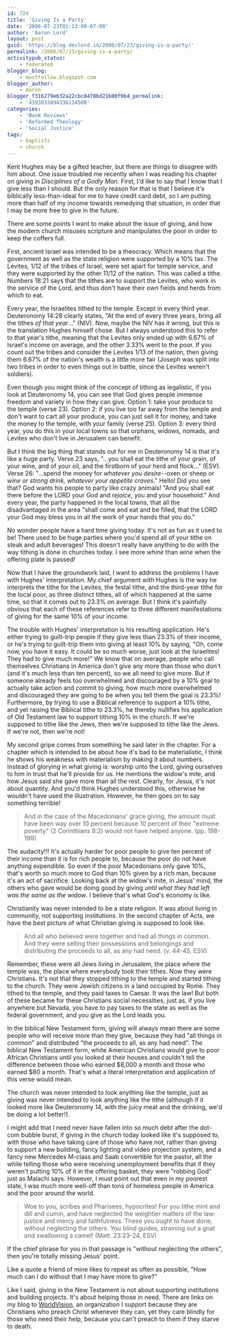 ```yaml
---
id: 724
title: 'Giving Is a Party'
date: '2006-07-23T01:13:00-07:00'
author: 'Aaron Lord'
layout: post
guid: 'https://blog.devlord.io/2006/07/23/giving-is-a-party/'
permalink: /2006/07/23/giving-is-a-party/
activitypub_status:
    - federated
blogger_blog:
    - mustfollow.blogspot.com
blogger_author:
    - Aaron
blogger_f316279e632a22cbc8478bd21b80f9b4_permalink:
    - '4393033894336114508'
categories:
    - 'Book Reviews'
    - 'Reformed Theology'
    - 'Social Justice'
tags:
    - baptists
    - church
---
```


Kent Hughes may be a gifted teacher, but there are things to disagree with him about. One issue troubled me recently when I was reading his chapter on giving in <em>Disciplines of a Godly Man</em>. First, I'd like to say that I know that I give less than I should. But the only reason for that is that I believe it's biblically less-than-ideal for me to have credit card debt, so I am putting more than half of my income towards remedying that situation, in order that I may be more free to give in the future.

There are some points I want to make about the issue of giving, and how the modern church misuses scripture and manipulates the poor in order to keep the coffers full.

First, ancient Israel was intended to be a theocracy. Which means that the government as well as the state religion were supported by a 10% tax. The Levites, 1/12 of the tribes of Israel, were set apart for temple service, and they were supported by the other 11/12 of the nation. This was called a tithe. Numbers 18:21 says that the tithes are to support the Levites, who work in the service of the Lord, and thus don't have their own fields and herds from which to eat.

Every year, the Israelites tithed to the temple. Except in every third year. Deuteronomy 14:28 clearly states, "At the end of every three years, bring all the tithes <em>of that year</em>..." (NIV). Now, maybe the NIV has it wrong, but this is the translation Hughes himself chose. But I always understood this to refer to that year's tithe, meaning that the Levites only ended up with 6.67% of Israel's income on average, and the other 3.33% went to the poor. If you count out the tribes and consider the Levites 1/13 of the nation, then giving them 6.67% of the nation's wealth is a little more fair (Joseph was split into two tribes in order to even things out in battle, since the Levites weren't soldiers).

Even though you might think of the concept of tithing as legalistic, if you look at Deuteronomy 14, you can see that God gives people immense freedom and variety in how they can give. Option 1: take your produce to the temple (verse 23). Option 2: if you live too far away from the temple and don't want to cart all your produce, you can just sell it for money, and take the money to the temple, with your family (verse 25). Option 3: every third year, you do this in your local towns so that orphans, widows, nomads, and Levites who don't live in Jerusalem can benefit.

But I think the big thing that stands out for me in Deuteronomy 14 is that it's like a huge party. Verse 23 says, "...you shall eat the tithe of your grain, of your wine, and of your oil, and the firstborn of your herd and flock..." (ESV). Verse 26: "...spend the money for <em>whatever you desire</em>--oxen or sheep or <em>wine or strong drink, whatever your appetite craves</em>." Hello! Did you see that? God wants his people to party like crazy animals! "And you shall eat there before the LORD your God and <em>rejoice</em>, you and your household." And every year, the party happened in the local towns, that all the disadvantaged in the area "shall come and eat and be filled, that the LORD your God may bless you in all the work of your hands that you do."

No wonder people have a hard time giving today. It's not as fun as it used to be! There used to be huge parties where you'd spend all of your tithe on steak and adult beverages! This doesn't really have anything to do with the way tithing is done in churches today. I see more <em>whine</em> than <em>wine</em> when the offering plate is passed!

Now that I have the groundwork laid, I want to address the problems I have with Hughes' interpretation. My chief argument with Hughes is the way he interprets the tithe for the Levites, the festal tithe, and the third-year tithe for the local poor, as three distinct tithes, all of which happened at the same time, so that it comes out to 23.3% on average. But I think it's painfully obvious that each of these references refer to three different manifestations of giving for the same 10% of your income.

The trouble with Hughes' interpretation is his resulting application. He's either trying to guilt-trip people if they give less than 23.3% of their income, or he's trying to guilt-trip them into giving at least 10% by saying, "Oh, come now, you have it easy. It could be so much worse, just look at the Israelites! They had to give much more!" We know that on average, people who call themselves Christians in America don't give any more than those who don't (and it's much less than ten percent), so we all need to give more. But if someone already feels too overwhelmed and discouraged by a 10% goal to actually take action and commit to giving, how much more overwhelmed and discouraged they are going to be when you tell them the goal is 23.3%! Furthermore, by trying to use a Biblical reference to support a 10% tithe, and yet raising the Biblical tithe to 23.3%, he thereby nullifies his application of Old Testament law to support tithing 10% in the church. If we're supposed to tithe like the Jews, then we're supposed to tithe like the Jews. If we're not, then we're not!

My second gripe comes from something he said later in the chapter. For a chapter which is intended to be about how it's bad to be materialistic, I think he shows his weakness with materialism by making it about numbers. Instead of glorying in what giving is: worship unto the Lord, giving ourselves to him in trust that he'll provide for us. He mentions the widow's mite, and how Jesus said she gave more than all the rest. Clearly, for Jesus, it's not about quantity. And you'd think Hughes understood this, otherwise he wouldn't have used the illustration. However, he then goes on to say something terrible!
<blockquote>And in the case of the Macedonians' grace giving, the amount must have been way over 10 percent because 10 percent of their "extreme poverty" (2 Corinthians 8:2) would not have helped anyone. (pp. 198-199)</blockquote>
The audacity!!! It's actually harder for poor people to give ten percent of their income than it is for rich people to, because the poor do not have anything expendible. So even if the poor Macedonians only gave 10%, that's worth so much more to God than 10% given by a rich man, because it's an act of sacrifice. Looking back at the widow's mite, in Jesus' mind, the others who gave would be doing good by giving <em>until what they had left was the same as the widow</em>. I believe that's what God's economy is like.

Christianity was never intended to be a state religion. It was about living in community, not supporting institutions. In the second chapter of Acts, we have the best picture of what Christian giving is supposed to look like.
<blockquote>And all who believed were together and had all things in common. And they were selling their possessions and belongings and distributing the proceeds to all, as any had need. (v. 44-45, ESV)</blockquote>
Remember, these were all Jews living in Jerusalem, the place where the temple was, the place where everybody took their tithes. Now they were Christians. It's not that they stopped tithing to the temple and started tithing to the church. They were Jewish citizens in a land occupied by Rome. They tithed to the temple, and they paid taxes to Caesar. It was the law! But both of these became for these Christians social necessities, just as, if you live anywhere but Nevada, you have to pay taxes to the state as well as the federal government, and you give as the Lord leads you.

In the biblical New Testament form, giving will always mean there are some people who will receive more than they give, because they had "all things in common" and distributed "the proceeds to all, as any had need". The biblical New Testament form, white American Christians would give to poor African Christians until you looked at their houses and couldn't tell the difference between those who earned $8,000 a month and those who earned $80 a month. That's what a literal interpretation and application of this verse would mean.

The church was never intended to look anything like the temple, just as giving was never intended to look anything like the tithe (although if it looked more like Deuteronomy 14, with the juicy meat and the drinking, we'd be doing a lot better!).

I might add that I need never have fallen into so much debt after the dot-com bubble burst, if giving in the church today looked like it's supposed to, with those who have taking care of those who have not, rather than giving to support a new building, fancy lighting and video projection system, and a fancy new Mercedes M-class and Saab convertible for the pastor, all the while telling those who were receiving unemployment benefits that if they weren't putting 10% of it in the offering basket, they were "robbing God" just as Malachi says. However, I must point out that even in my poorest state, I was much more well-off than tons of homeless people in America and the poor around the world.
<blockquote>Woe to you, scribes and Pharisees, hypocrites! For you tithe mint and dill and cumin, and have neglected the weightier matters of the law: justice and mercy and faithfulness. These you ought to have done, without neglecting the others. You blind guides, straining out a gnat and swallowing a camel! (Matt. 23:23-24, ESV)</blockquote>
If the chief phrase for you in that passage is "without neglecting the others", then you're totally missing Jesus' point.

Like a quote a friend of mine likes to repeat as often as possible, "How much can I do without that I may have more to give?"

Like I said, giving in the New Testament is not about supporting institutions and building projects. It's about helping those in need. There are links on my blog to <a href="http://www.worldvision.org/">WorldVision</a>, an organization I support because they are Christians who preach Christ whenever they can, yet they care blindly for those who need their help, because you can't preach to them if they starve to death.
